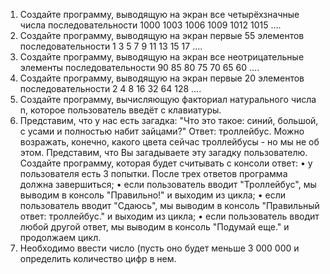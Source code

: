 1.	Создайте программу, выводящую на экран все четырёхзначные числа последовательности 1000 1003 1006 1009 1012 1015 ….
2.	Создайте программу, выводящую на экран первые 55 элементов последовательности 1 3 5 7 9 11 13 15 17 ….
3.	Создайте программу, выводящую на экран все неотрицательные элементы последовательности 90 85 80 75 70 65 60 ….
4.	Создайте программу, выводящую на экран первые 20 элементов последовательности 2 4 8 16 32 64 128 ….
5.	Создайте программу, вычисляющую факториал натурального числа n, которое пользователь введёт с клавиатуры.
6.	Представим, что у нас есть загадка: "Что это такое: синий, большой, с усами и полностью набит зайцами?" Ответ: троллейбус. Можно возражать, конечно, какого цвета сейчас троллейбусы - но мы не об этом.
Представим, что Вы загадываете эту загадку пользователю. Создайте программу, которая будет считывать с консоли ответ:
•	у пользователя есть 3 попытки. После трех ответов программа должна завершиться;
•	если пользователь вводит "Троллейбус", мы выводим в консоль "Правильно!" и выходим из цикла;
•	если пользователь вводит "Сдаюсь", мы выводим в консоль "Правильный ответ: троллейбус." и выходим из цикла;
•	если пользователь вводит любой другой ответ, мы выводим в консоль "Подумай еще." и продолжаем цикл.
7.	Необходимо ввести число (пусть оно будет меньше 3 000 000 и определить количество цифр в нем.
